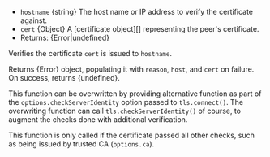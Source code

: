 <!-- YAML
added: v0.8.4
-->

* `hostname` {string} The host name or IP address to verify the certificate
  against.
* `cert` {Object} A [certificate object][] representing the peer's certificate.
* Returns: {Error|undefined}

Verifies the certificate `cert` is issued to `hostname`.

Returns {Error} object, populating it with `reason`, `host`, and `cert` on
failure. On success, returns {undefined}.

This function can be overwritten by providing alternative function as part of
the `options.checkServerIdentity` option passed to `tls.connect()`. The
overwriting function can call `tls.checkServerIdentity()` of course, to augment
the checks done with additional verification.

This function is only called if the certificate passed all other checks, such as
being issued by trusted CA (`options.ca`).

